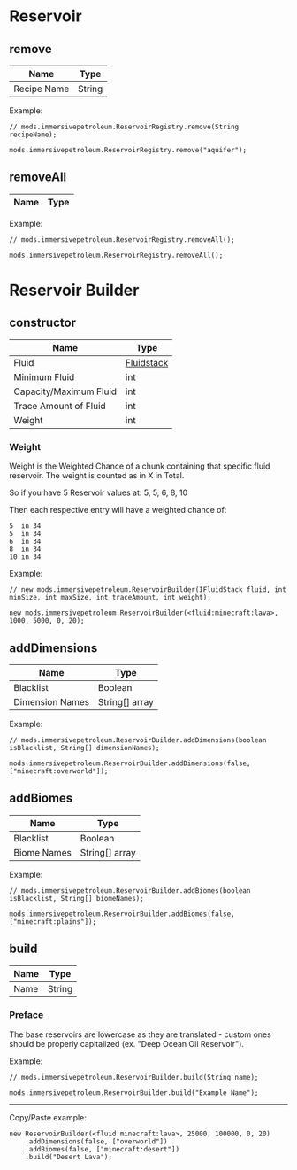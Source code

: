 # Reservoir

## remove

| Name        | Type        |
|-------------|-------------|
| Recipe Name | String      |

Example:
```ZenScript
// mods.immersivepetroleum.ReservoirRegistry.remove(String recipeName);

mods.immersivepetroleum.ReservoirRegistry.remove("aquifer");
```

## removeAll

| Name        | Type        |
|-------------|-------------|

Example:
```ZenScript
// mods.immersivepetroleum.ReservoirRegistry.removeAll();

mods.immersivepetroleum.ReservoirRegistry.removeAll();
```

# Reservoir Builder

## constructor

| Name                   | Type                                       |
|------------------------|--------------------------------------------|
| Fluid                  | [Fluidstack](/Vanilla/Liquids/IFluidStack/)|
| Minimum Fluid          | int                                        |
| Capacity/Maximum Fluid | int                                        |
| Trace Amount of Fluid  | int                                        |
| Weight                 | int                                        |

### Weight

Weight is the Weighted Chance of a chunk containing that specific fluid reservoir.
The weight is counted as in X in Total.

So if you have 5 Reservoir values at:
5, 5, 6, 8, 10

Then each respective entry will have a weighted chance of:
```
5  in 34
5  in 34
6  in 34
8  in 34
10 in 34
```

Example:
```zenscript
// new mods.immersivepetroleum.ReservoirBuilder(IFluidStack fluid, int minSize, int maxSize, int traceAmount, int weight);

new mods.immersivepetroleum.ReservoirBuilder(<fluid:minecraft:lava>, 1000, 5000, 0, 20);
```

## addDimensions

| Name            | Type               |
|-----------------|--------------------|
| Blacklist       | Boolean            |
| Dimension Names | String[] array     |

Example:
```zenscript
// mods.immersivepetroleum.ReservoirBuilder.addDimensions(boolean isBlacklist, String[] dimensionNames);

mods.immersivepetroleum.ReservoirBuilder.addDimensions(false, ["minecraft:overworld"]);
```

## addBiomes

| Name        | Type               |
|-------------|--------------------|
| Blacklist   | Boolean            |
| Biome Names | String[] array     |

Example:
```zenscript
// mods.immersivepetroleum.ReservoirBuilder.addBiomes(boolean isBlacklist, String[] biomeNames);

mods.immersivepetroleum.ReservoirBuilder.addBiomes(false, ["minecraft:plains"]);
```

## build

| Name | Type        |
|------|-------------|
| Name | String      |

### Preface
The base reservoirs are lowercase as they are translated - custom ones should be properly capitalized (ex. "Deep Ocean Oil Reservoir").

Example:
```zenscript
// mods.immersivepetroleum.ReservoirBuilder.build(String name);

mods.immersivepetroleum.ReservoirBuilder.build("Example Name");
```

---

Copy/Paste example:
```ZenScript
new ReservoirBuilder(<fluid:minecraft:lava>, 25000, 100000, 0, 20)
	.addDimensions(false, ["overworld"])
	.addBiomes(false, ["minecraft:desert"])
	.build("Desert Lava");
```

